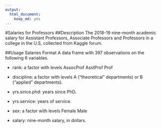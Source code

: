 ```yaml
---
output: 
  html_document: 
    keep_md: yes
---
```

#Salaries for Professors
##Description
The 2018-19 nine-month academic salary for Assistant Professors, Associate Professors and Professors in a college in the U.S, collected from Kaggle forum. 

##Usage
Salaries
Format
A data frame with 397 observations on the following 6 variables.

* rank:
a factor with levels AssocProf AsstProf Prof

* discipline:
a factor with levels A (“theoretical” departments) or B (“applied” departments).

* yrs.since.phd:
years since PhD.

* yrs.service:
years of service.

* sex:
a factor with levels Female Male

* salary:
nine-month salary, in dollars.

